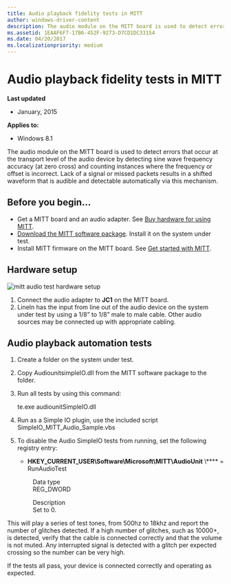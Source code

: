 ```yaml
---
title: Audio playback fidelity tests in MITT
author: windows-driver-content
description: The audio module on the MITT board is used to detect errors that occur at the transport level of the audio device by detecting sine wave frequency accuracy (at zero cross) and counting instances where the frequency or offset is incorrect.
ms.assetid: 1EAAF6F7-17B6-452F-9273-D7CD1DC33154
ms.date: 04/20/2017
ms.localizationpriority: medium
---
```


# Audio playback fidelity tests in MITT


**Last updated**

-   January, 2015

**Applies to:**

-   Windows 8.1

The audio module on the MITT board is used to detect errors that occur at the transport level of the audio device by detecting sine wave frequency accuracy (at zero cross) and counting instances where the frequency or offset is incorrect. Lack of a signal or missed packets results in a shifted waveform that is audible and detectable automatically via this mechanism.

## Before you begin...


-   Get a MITT board and an audio adapter. See [Buy hardware for using MITT](https://msdn.microsoft.com/library/windows/hardware/dn919811).
-   [Download the MITT software package](https://msdn.microsoft.com/library/windows/hardware/dn919810). Install it on the system under test.
-   Install MITT firmware on the MITT board. See [Get started with MITT](https://msdn.microsoft.com/library/windows/hardware/dn919779).

## Hardware setup


![mitt audio test hardware setup](images/mitttoaudio.jpg)

1.  Connect the audio adapter to **JC1** on the MITT board.
2.  LineIn has the input from line out of the audio device on the system under test by using a 1/8” to 1/8” male to male cable. Other audio sources may be connected up with appropriate cabling.

## Audio playback automation tests


1.  Create a folder on the system under test.
2.  Copy AudiounitsimpleIO.dll from the MITT software package to the folder.
3.  Run all tests by using this command:

    te.exe audiounitSimpleIO.dll

4.  Run as a Simple IO plugin, use the included script SimpleIO\_MITT\_Audio\_Sample.vbs
5.  To disable the Audio SimpleIO tests from running, set the following registry entry:
    -   **HKEY\_CURRENT\_USER\\Software\\Microsoft\\MITT\\AudioUnit** \\**** = RunAudioTest

           Data type  
           REG\_DWORD

           Description  
           Set to 0.

This will play a series of test tones, from 500hz to 18khz and report the number of glitches detected. If a high number of glitches, such as 10000+, is detected, verify that the cable is connected correctly and that the volume is not muted. Any interrupted signal is detected with a glitch per expected crossing so the number can be very high.

If the tests all pass, your device is connected correctly and operating as expected.

 

 




